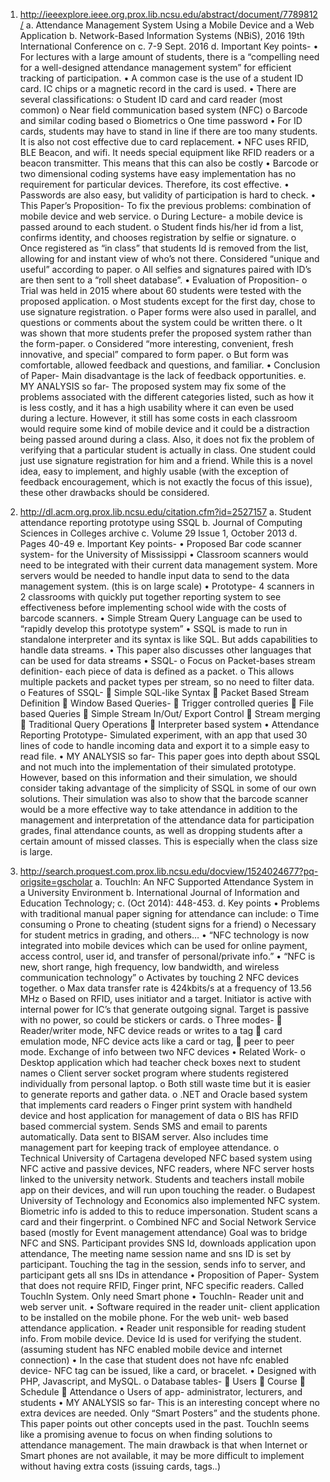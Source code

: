 1.	http://ieeexplore.ieee.org.prox.lib.ncsu.edu/abstract/document/7789812/
	a.	Attendance Management System Using a Mobile Device and a Web Application
	b.	Network-Based Information Systems (NBiS), 2016 19th International Conference on
	c.	7-9 Sept. 2016
	d.	Important Key points-
		•	For lectures with a large amount of students, there is a “compelling need for a well-designed attendance management system” for efficient tracking of participation.
		•	A common case is the use of a student ID card. IC chips or a magnetic record in the card is used. 
		•	There are several classifications: 
			o	Student ID card and card reader (most common)
			o	Near field communication based system (NFC)
			o	Barcode and similar coding based
			o	Biometrics 
			o	One time password
		•	For ID cards, students may have to stand in line if there are too many students. It is also not cost effective due to card replacement.
		•	NFC uses RFID, BLE Beacon, and wifi.  It needs special equipment like RFID readers or a beacon transmitter. This means that this can also be costly
		•	Barcode or two dimensional coding systems have easy implementation has no requirement for particular devices. Therefore, its cost effective. 
		•	Passwords are also easy, but validity of participation is hard to check. 
		•	This Paper’s Proposition-  To fix the previous problems: combination of mobile device and web service.
			o	During Lecture- a mobile device is passed around to each student.
			o	Student finds his/her id from a list, confirms identity, and chooses registration by selfie or signature. 
			o	Once registered as “in class” that students Id is removed from the list, allowing for and instant view of who’s not there. Considered “unique and useful” according to paper.
			o	All selfies and signatures paired with ID’s are then sent to a “roll sheet database”.
		•	Evaluation of Proposition-
			o	Trial was held in 2015 where about 60 students were tested with the proposed application. 
			o	Most students except for the first day, chose to use signature registration.
			o	Paper forms were also used in parallel, and questions or comments about the system could be written there. 
			o	It was shown that more students prefer the proposed system rather than the form-paper.
			o	Considered “more interesting, convenient, fresh innovative, and special” compared to form paper.
			o	But form was comfortable, allowed feedback and questions, and familiar.
		•	Conclusion of Paper- Main disadvantage is the lack of feedback opportunities.
	e.	MY ANALYSIS so far-  The proposed system may fix some of the problems associated with the different categories listed, such as how it is less costly, and it has a high usability where it can even be used during a lecture. However, it still has some costs in each classroom would require some kind of mobile device and it could be a distraction being passed around during a class. Also, it does not fix the problem of verifying that a particular student is actually in class. One student could just use signature registration for him and a friend. While this is a novel idea, easy to implement, and highly usable (with the exception of feedback encouragement, which is not exactly the focus of this issue), these other drawbacks should be considered. 


2.	http://dl.acm.org.prox.lib.ncsu.edu/citation.cfm?id=2527157
	a.	Student attendance reporting prototype using SSQL
	b.	Journal of Computing Sciences in Colleges archive 
	c.	Volume 29 Issue 1, October 2013 
	d.	Pages 40-49
	e.	Important Key points-
		•	Proposed Bar code scanner system- for the University of Mississippi
		•	Classroom scanners would need to be integrated with their current data management system. More servers would be needed to handle input data to send to the data management system.  (this is on large scale)
		•	Prototype- 4 scanners in 2 classrooms with quickly put together reporting system to see effectiveness before implementing school wide with the  costs of barcode scanners.
		•	Simple Stream Query Language can be used to “rapidly develop this prototype system”
		•	SSQL is made to run in standalone interpreter and its syntax is like SQL. But adds capabilities to handle data streams. 
		•	This paper also discusses other languages that can be used for data streams
		•	SSQL-
			o	Focus on Packet-bases stream definition- each piece of data is defined as a packet.
			o	This allows multiple packets and packet types per stream, so no need to filter data. 
			o	Features of SSQL-
					Simple SQL-like Syntax
				Packet Based Stream Definition
				Window Based Queries- 
				Trigger controlled queries 
				File based Queries
				Simple Stream In/Out/ Export Control
				Stream merging
				Traditional Query Operations
				Interpreter based system
	•	Attendance Reporting Prototype- Simulated experiment, with an app that used 30 lines of code to handle incoming data and export it to a simple easy to read file. 
	•	MY ANALYSIS so far- This paper goes into depth about SSQL and not much into the implementation of their simulated prototype. However, based on this information and their simulation, we should consider taking advantage of the simplicity of SSQL in some of our own solutions. Their simulation was also to show that the barcode scanner would be a more effective way to take attendance in addition to the management and interpretation of the attendance data for participation grades, final attendance counts, as well as dropping students after a certain amount of missed classes.  This is especially when the class size is large.



3.	http://search.proquest.com.prox.lib.ncsu.edu/docview/1524024677?pq-origsite=gscholar
	a.	TouchIn: An NFC Supported Attendance System in a University Environment
b.	International Journal of Information and Education Technology; 
c.	 (Oct 2014): 448-453.
d.	Key points
•	Problems with traditional manual paper signing for attendance can include:
o	Time consuming
o	Prone to cheating (student signs for a friend)
o	Necessary for student metrics in grading, and others…
•	“NFC technology is now integrated into mobile devices which can be used for online payment, access control, user id, and transfer of personal/private info.”
•	“NFC is new, short range, high frequency, low bandwidth, and wireless communication technology”
o	Activates by touching 2 NFC devices together.
o	Max data transfer rate is 424kbits/s at a frequency of 13.56 MHz
o	Based on RFID, uses initiator and a target. Initiator is active with internal power for IC’s that generate outgoing signal. Target is passive with no power, so could be stickers or cards.
o	Three modes-
	 Reader/writer mode, NFC device reads or writes to a tag
	card emulation mode, NFC device acts like a card or tag, 
	peer to peer mode. Exchange of info between two NFC devices
•	Related Work-
o	Desktop application which had teacher check boxes next to student names
o	Client server socket program where students registered individually from personal laptop.
o	Both still waste time but it is easier to generate reports and gather data.
o	.NET and Oracle based system that implements card readers
o	Finger print system with handheld device and host application for management of data
o	BIS has RFID based commercial system. Sends SMS and email to parents automatically. Data sent to BISAM server. Also includes time management part for keeping track of employee attendance.
o	Technical University of Cartagena developed NFC based system using NFC active and passive devices, NFC readers, where NFC server hosts linked to the university network. Students and teachers install mobile app on their devices, and will run upon touching the reader.
o	Budapest University of Technology and Economics also implemented NFC system. Biometric info is added to this to reduce impersonation. Student scans a card and their fingerprint. 
o	Combined NFC and Social Network Service based (mostly for Event management attendance) Goal was to bridge NFC and SNS. Participant provides SNS Id, downloads application upon attendance, The meeting name session name and sns ID is set by participant. Touching the tag in the session, sends info to server, and participant gets all sns IDs in attendance
•	Proposition of Paper- System that does not require RFID, Finger print, NFC specific readers.  Called TouchIn System. Only need Smart phone
•	TouchIn- Reader unit and web server unit. 
•	Software required in the reader unit- client application to be installed on the mobile phone.  For the web unit- web based attendance application.
•	Reader unit responsible for reading student info. From mobile device. Device Id is used for verifying the student. (assuming student has NFC enabled mobile device and internet connection)
•	In the case that student does not have nfc enabled device- NFC tag can be issued, like a card, or bracelet. 
•	Designed with PHP, Javascript, and MySQL. 
o	Database tables-
	Users
	Course
	Schedule 
	Attendance
o	Users of app- administrator, lecturers, and students
•	MY ANALYSIS so far- This is an interesting concept where no extra devices are needed. Only “Smart Posters” and the students phone. This paper points out other concepts used in the past.  TouchIn seems like a promising avenue to focus on when finding solutions to attendance management. The main drawback is that when Internet or Smart phones are not available, it may be more difficult to implement without having extra costs (issuing cards, tags..)
